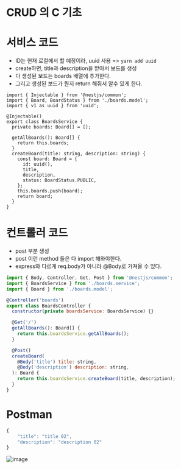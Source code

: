 # CRUD 의 C 기초

# 서비스 코드
- ID는 현재 로컬에서 할 예정이라, uuid 사용 => ```yarn add uuid```
- create하면, title과 description을 받아서 보드를 생성
- 다 생성된 보드는 boards 배열에 추가한다.
- 그리고 생성된 보드가 뭔지 return 해줘서 알수 있게 한다.

```JS
import { Injectable } from '@nestjs/common';
import { Board, BoardStatus } from './boards.model';
import { v1 as uuid } from 'uuid';

@Injectable()
export class BoardsService {
  private boards: Board[] = [];

  getAllBoards(): Board[] {
    return this.boards;
  }
  createBoard(title: string, description: string) {
    const board: Board = {
      id: uuid(),
      title,
      description,
      status: BoardStatus.PUBLIC,
    };
    this.boards.push(board);
    return board;
  }
}

```

# 컨트롤러 코드
- post 부분 생성
- post 이런 method 들은 다 import 해와야한다.
- express와 다르게 req.body가 아니라 @Body로 가져올 수 있다.
```js
import { Body, Controller, Get, Post } from '@nestjs/common';
import { BoardsService } from './boards.service';
import { Board } from './boards.model';

@Controller('boards')
export class BoardsController {
  constructor(private boardsService: BoardsService) {}

  @Get('/')
  getAllBoards(): Board[] {
    return this.boardsService.getAllBoards();
  }

  @Post()
  createBoard(
    @Body('title') title: string,
    @Body('description') description: string,
  ): Board {
    return this.boardsService.createBoard(title, description);
  }
}

```

# Postman
```js
{
    "title": "title 02",
    "description": "description 02"
}
```
![image](https://user-images.githubusercontent.com/59503331/216381490-9850d870-9bec-446f-990c-84dcef4de3db.png)


